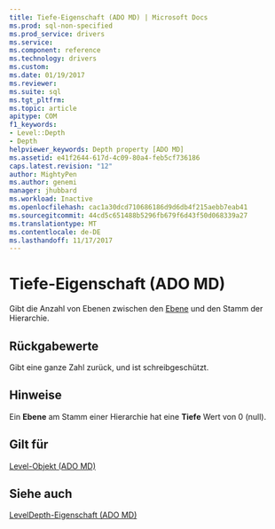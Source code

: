 ```yaml
---
title: Tiefe-Eigenschaft (ADO MD) | Microsoft Docs
ms.prod: sql-non-specified
ms.prod_service: drivers
ms.service: 
ms.component: reference
ms.technology: drivers
ms.custom: 
ms.date: 01/19/2017
ms.reviewer: 
ms.suite: sql
ms.tgt_pltfrm: 
ms.topic: article
apitype: COM
f1_keywords:
- Level::Depth
- Depth
helpviewer_keywords: Depth property [ADO MD]
ms.assetid: e41f2644-617d-4c09-80a4-feb5cf736186
caps.latest.revision: "12"
author: MightyPen
ms.author: genemi
manager: jhubbard
ms.workload: Inactive
ms.openlocfilehash: cac1a30dcd710686186d9d6db4f215aebb7eab41
ms.sourcegitcommit: 44cd5c651488b5296fb679f6d43f50d068339a27
ms.translationtype: MT
ms.contentlocale: de-DE
ms.lasthandoff: 11/17/2017
---
```

# <a name="depth-property-ado-md"></a>Tiefe-Eigenschaft (ADO MD)
Gibt die Anzahl von Ebenen zwischen den [Ebene](../../../ado/reference/ado-md-api/level-object-ado-md.md) und den Stamm der Hierarchie.  
  
## <a name="return-values"></a>Rückgabewerte  
 Gibt eine ganze Zahl zurück, und ist schreibgeschützt.  
  
## <a name="remarks"></a>Hinweise  
 Ein **Ebene** am Stamm einer Hierarchie hat eine **Tiefe** Wert von 0 (null).  
  
## <a name="applies-to"></a>Gilt für  
 [Level-Objekt (ADO MD)](../../../ado/reference/ado-md-api/level-object-ado-md.md)  
  
## <a name="see-also"></a>Siehe auch  
 [LevelDepth-Eigenschaft (ADO MD)](../../../ado/reference/ado-md-api/leveldepth-property-ado-md.md)

